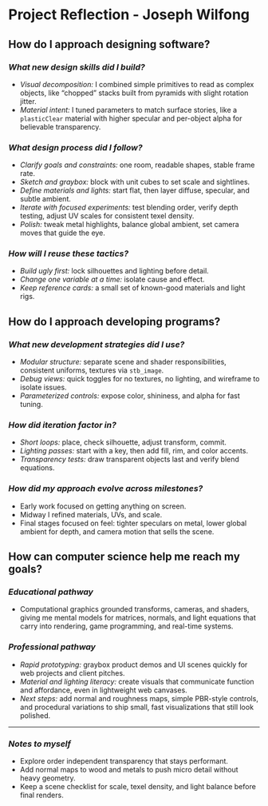# Project Reflection - Joseph Wilfong

## How do I approach designing software?

### *What new design skills did I build?*
* *Visual decomposition:* I combined simple primitives to read as complex objects, like “chopped” stacks built from pyramids with slight rotation jitter.
* *Material intent:* I tuned parameters to match surface stories, like a `plasticClear` material with higher specular and per-object alpha for believable transparency.

### *What design process did I follow?*
* *Clarify goals and constraints:* one room, readable shapes, stable frame rate.
* *Sketch and graybox:* block with unit cubes to set scale and sightlines.
* *Define materials and lights:* start flat, then layer diffuse, specular, and subtle ambient.
* *Iterate with focused experiments:* test blending order, verify depth testing, adjust UV scales for consistent texel density.
* *Polish:* tweak metal highlights, balance global ambient, set camera moves that guide the eye.

### *How will I reuse these tactics?*
* *Build ugly first:* lock silhouettes and lighting before detail.
* *Change one variable at a time:* isolate cause and effect.
* *Keep reference cards:* a small set of known-good materials and light rigs.

## How do I approach developing programs?

### *What new development strategies did I use?*
* *Modular structure:* separate scene and shader responsibilities, consistent uniforms, textures via `stb_image`.
* *Debug views:* quick toggles for no textures, no lighting, and wireframe to isolate issues.
* *Parameterized controls:* expose color, shininess, and alpha for fast tuning.

### *How did iteration factor in?*
* *Short loops:* place, check silhouette, adjust transform, commit.
* *Lighting passes:* start with a key, then add fill, rim, and color accents.
* *Transparency tests:* draw transparent objects last and verify blend equations.

### *How did my approach evolve across milestones?*
* Early work focused on getting anything on screen.
* Midway I refined materials, UVs, and scale.
* Final stages focused on feel: tighter speculars on metal, lower global ambient for depth, and camera motion that sells the scene.

## How can computer science help me reach my goals?

### *Educational pathway*
* Computational graphics grounded transforms, cameras, and shaders, giving me mental models for matrices, normals, and light equations that carry into rendering, game programming, and real-time systems.

### *Professional pathway*
* *Rapid prototyping:* graybox product demos and UI scenes quickly for web projects and client pitches.
* *Material and lighting literacy:* create visuals that communicate function and affordance, even in lightweight web canvases.
* *Next steps:* add normal and roughness maps, simple PBR-style controls, and procedural variations to ship small, fast visualizations that still look polished.

---

### *Notes to myself*
* Explore order independent transparency that stays performant.
* Add normal maps to wood and metals to push micro detail without heavy geometry.
* Keep a scene checklist for scale, texel density, and light balance before final renders.
